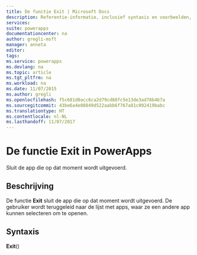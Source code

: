 ```yaml
---
title: De functie Exit | Microsoft Docs
description: Referentie-informatie, inclusief syntaxis en voorbeelden, voor de functie Exit in PowerApps
services: 
suite: powerapps
documentationcenter: na
author: gregli-msft
manager: anneta
editor: 
tags: 
ms.service: powerapps
ms.devlang: na
ms.topic: article
ms.tgt_pltfrm: na
ms.workload: na
ms.date: 11/07/2015
ms.author: gregli
ms.openlocfilehash: f5c681d0acc6ca2d79cd80fc5e13de3ad78b467a
ms.sourcegitcommit: 43be6a4e08849d522aabb6f767a81c092419babc
ms.translationtype: HT
ms.contentlocale: nl-NL
ms.lasthandoff: 11/07/2017
---
```

# <a name="exit-function-in-powerapps"></a>De functie Exit in PowerApps
Sluit de app die op dat moment wordt uitgevoerd.

## <a name="description"></a>Beschrijving
De functie **Exit** sluit de app die op dat moment wordt uitgevoerd.  De gebruiker wordt teruggeleid naar de lijst met apps, waar ze een andere app kunnen selecteren om te openen.

## <a name="syntax"></a>Syntaxis
**Exit**()

